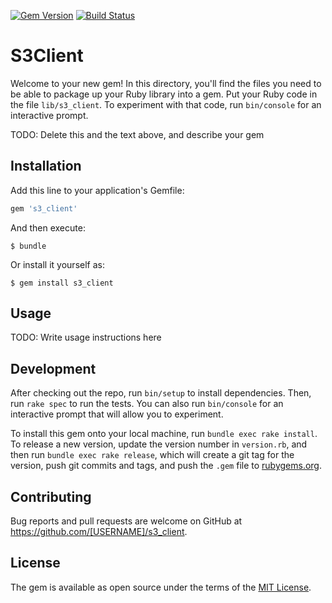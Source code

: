 [![Gem Version](https://badge.fury.io/rb/fde-s3_client.svg)](https://badge.fury.io/rb/fde-s3_client)
[![Build Status](https://travis-ci.org/fashion-data-exchange/s3_client.svg?branch=master)](https://travis-ci.org/fashion-data-exchange/s3_client)

# S3Client

Welcome to your new gem! In this directory, you'll find the files you need to be able to package up your Ruby library into a gem. Put your Ruby code in the file `lib/s3_client`. To experiment with that code, run `bin/console` for an interactive prompt.

TODO: Delete this and the text above, and describe your gem

## Installation

Add this line to your application's Gemfile:

```ruby
gem 's3_client'
```

And then execute:

    $ bundle

Or install it yourself as:

    $ gem install s3_client

## Usage

TODO: Write usage instructions here

## Development

After checking out the repo, run `bin/setup` to install dependencies. Then, run `rake spec` to run the tests. You can also run `bin/console` for an interactive prompt that will allow you to experiment.

To install this gem onto your local machine, run `bundle exec rake install`. To release a new version, update the version number in `version.rb`, and then run `bundle exec rake release`, which will create a git tag for the version, push git commits and tags, and push the `.gem` file to [rubygems.org](https://rubygems.org).

## Contributing

Bug reports and pull requests are welcome on GitHub at https://github.com/[USERNAME]/s3_client.

## License

The gem is available as open source under the terms of the [MIT License](http://opensource.org/licenses/MIT).
